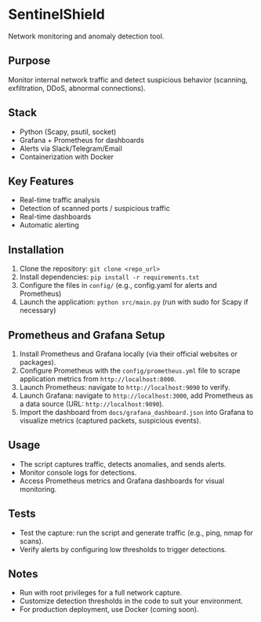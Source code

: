 # SentinelShield

Network monitoring and anomaly detection tool.

## Purpose
Monitor internal network traffic and detect suspicious behavior (scanning, exfiltration, DDoS, abnormal connections).

## Stack
- Python (Scapy, psutil, socket)
- Grafana + Prometheus for dashboards
- Alerts via Slack/Telegram/Email
- Containerization with Docker

## Key Features
- Real-time traffic analysis
- Detection of scanned ports / suspicious traffic
- Real-time dashboards
- Automatic alerting

## Installation
1. Clone the repository: `git clone <repo_url>`
2. Install dependencies: `pip install -r requirements.txt`
3. Configure the files in `config/` (e.g., config.yaml for alerts and Prometheus)
4. Launch the application: `python src/main.py` (run with sudo for Scapy if necessary)

## Prometheus and Grafana Setup
1. Install Prometheus and Grafana locally (via their official websites or packages). 
2. Configure Prometheus with the `config/prometheus.yml` file to scrape application metrics from `http://localhost:8000`.
3. Launch Prometheus: navigate to `http://localhost:9090` to verify.
4. Launch Grafana: navigate to `http://localhost:3000`, add Prometheus as a data source (URL: `http://localhost:9090`).
5. Import the dashboard from `docs/grafana_dashboard.json` into Grafana to visualize metrics (captured packets, suspicious events).

## Usage
- The script captures traffic, detects anomalies, and sends alerts.
- Monitor console logs for detections.
- Access Prometheus metrics and Grafana dashboards for visual monitoring.

## Tests
- Test the capture: run the script and generate traffic (e.g., ping, nmap for scans).
- Verify alerts by configuring low thresholds to trigger detections.

## Notes
- Run with root privileges for a full network capture.
- Customize detection thresholds in the code to suit your environment.
- For production deployment, use Docker (coming soon).